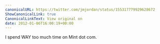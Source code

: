 ```yaml
---
canonicalURL: https://twitter.com/jmjordan/status/155317779929628672
ShowCanonicalLink: true
CanonicalLinkText: View original on
date: 2012-01-06T16:00:19+00:00
---
```

I spend WAY too much time on Mint dot com.